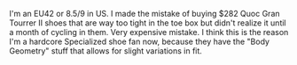 I'm an EU42 or 8.5/9 in US. I made the mistake of buying $282 Quoc Gran Tourrer II shoes that are way too tight in the toe box but didn't realize it until a month of cycling in them. Very expensive mistake. I think this is the reason I'm a hardcore Specialized shoe fan now, because they have the "Body Geometry" stuff that allows for slight variations in fit.